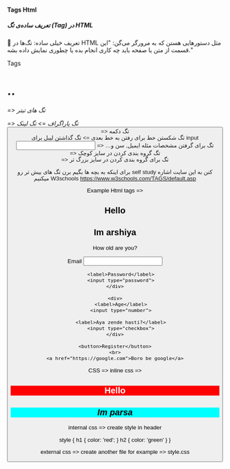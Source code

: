 #### Tags Html
##### تعریف ساده‌ی تگ (Tag) در HTML
🧠 تعریف خیلی ساده:
تگ‌ها در HTML مثل دستورهایی هستن که به مرورگر می‌گن:
"این قسمت از متن یا صفحه باید چه کاری انجام بده یا چطوری نمایش داده بشه."

Tags
<h1>..<h6> => تگ های تیتر
<p> => تگ پاراگراف
<a> => تگ لینک
<button> => تگ دکمه
<br> تگ شکستن خط برای رفتن به خط بعدی
<label> => تگ گذاشتن لیبل برای input
<input> => …تگ برای گرفتن مشخصات مثله ایمیل, سن و  
<div> => تگ گروه بندی کردن در سایز کوچک
<section> => تگ برای گروه بندی کردن در سایز بزرگ تر

برای اینکه به بچه ها بگیم برن تگ های بیش تر رو self study کنن به این سایت اشاره میکنیم
W3schools
https://www.w3schools.com/TAGS/default.asp


Example Html tags =>

<h1>Hello</h1>
<h2>Im arshiya</h2>
<p>How old are you?</p>

<section> 
    <div>
        <label>Email</label>
        <input type="text">
        
        <label>Password</label>
        <input type="password">
    </div>
    
    <div>
        <label>Age</label>
        <input type="number">

        <label>Aya zende hasti?</label>
        <input type="checkbox">
    </div>

    <button>Register</button>
    <br>
    <a href="https://google.com">Boro be google</a>
</section>

CSS => 
inline css =>
<h1 style="background-color: red; color: white;">Hello</h1>
<h2 style="background-color: aqua; font-style: italic;">Im parsa</h2>

internal css => 
create style in header

style {
h1 {
color: 'red';
}
h2 {
color: 'green'
}
}

external css =>
create another file for example =>
style.css